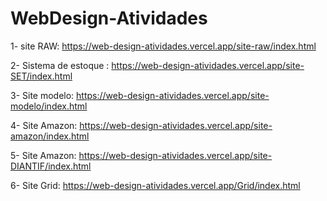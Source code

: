 # WebDesign-Atividades

1- site RAW: https://web-design-atividades.vercel.app/site-raw/index.html

2- Sistema de estoque : https://web-design-atividades.vercel.app/site-SET/index.html

3- Site modelo: https://web-design-atividades.vercel.app/site-modelo/index.html

4- Site Amazon: https://web-design-atividades.vercel.app/site-amazon/index.html

5- Site Amazon: https://web-design-atividades.vercel.app/site-DIANTIF/index.html

6- Site Grid: https://web-design-atividades.vercel.app/Grid/index.html
